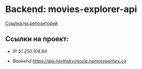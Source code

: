 # **Backend: movies-explorer-api**

[Ссылка на репозиторий](https://github.com/NorthSky-code/movies-explorer-api)

## **Ссылки на проект:**

*  *IP  51.250.104.84*

*  *Backend https://api.northsky.movie.nomoreparties.co*
